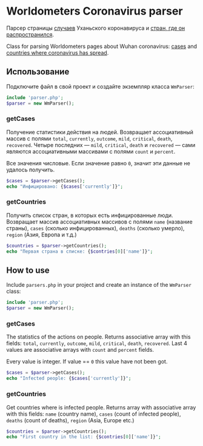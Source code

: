 # Worldometers Coronavirus parser
Парсер страницы [случаев](https://www.worldometers.info/coronavirus/) Уханьского коронавируса и [стран, где он распространился](https://www.worldometers.info/coronavirus/countries-where-coronavirus-has-spread/).

Class for parsing Worldometers pages about Wuhan coronavirus: [cases](https://www.worldometers.info/coronavirus/) and [countries where coronavirus has spread](https://www.worldometers.info/coronavirus/countries-where-coronavirus-has-spread/).

## Использование
Подключите файл в свой проект и создайте экземпляр класса `WmParser`:

```php
include 'parser.php';
$parser = new WmParser();
```

### getCases
Получение статистики действия на людей. Возвращает ассоциативный массив с полями `total`, `currently`, `outcome`, `mild`, `critical`, `death`, `recovered`. Четыре последних — `mild`, `critical`, `death` и `recovered` — сами являются ассоциативными массивами с полями `count` и `percent`.

Все значения числовые. Если значение равно `0`, значит эти данные не удалось получить.

```php
$cases = $parser->getCases();
echo "Инфицировано: {$cases['currently']}";
```

### getCountries
Получить список стран, в которых есть инфицированные люди. Возвращает массив ассоциативных массивов с полями `name` (название страны), `cases` (сколько инфицированных), `deaths` (сколько умерло), `region` (Азия, Европа и т.д.)

```php
$countries = $parser->getCountries();
echo "Первая страна в списке: {$contries[0]['name']}";
```

## How to use
Include `parsers.php` in your project and create an instance of the `WmParser` class:

```php
include 'parser.php';
$parser = new WmParser();
```

### getCases
The statistics of the actions on people. Returns associative array with this fields: `total`, `currently`, `outcome`, `mild`, `critical`, `death`, `recovered`. Last 4 values are associative arrays with `count` and `percent` fields.

Every value is integer. If value == `0` this value have not been got.

```php
$cases = $parser->getCases();
echo "Infected people: {$cases['currently']}";
```

### getCountries
Get countries where is infected people. Returns array with associative array with this fields: `name` (country name), `cases` (count of infected people), `deaths` (count of deaths), `region` (Asia, Europe etc.)

```php
$countries = $parser->getCountries();
echo "First country in the list: {$contries[0]['name']}";
```
